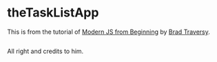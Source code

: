 # theTaskListApp

This is from the tutorial of <a href="https://www.udemy.com/modern-javascript-from-the-beginning">Modern JS from Beginning</a> by 
<a href="https://www.traversymedia.com/">Brad Traversy</a>.

  <a href="https://i.udemycdn.com/user/200_H/21681922_4513_5.jpg">
    <img src="https://i.udemycdn.com/user/200_H/21681922_4513_5.jpg" alt=""></a>

All right and credits to him.

